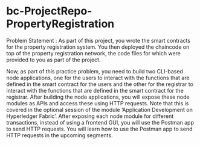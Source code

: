 # bc-ProjectRepo-PropertyRegistration
Problem Statement : As part of this project, you wrote the smart contracts for the property registration system. You then deployed the chaincode on top of the property registration network, the code files for which were provided to you as part of the project.

 Now, as part of this practice problem, you need to build two CLI-based node applications, one for the users to interact with the functions that are defined in the smart contract for the users and the other for the registrar to interact with the functions that are defined in the smart contract for the registrar. After building the node applications, you will expose these node modules as APIs and access these using HTTP requests. Note that this is covered in the optional session of the module ‘Application Development on Hyperledger Fabric’. After exposing each node module for different transactions, instead of using a frontend GUI, you will use the Postman app to send HTTP requests. You will learn how to use the Postman app to send HTTP requests in the upcoming segments.
